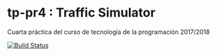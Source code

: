 # tp-pr4 : Traffic Simulator
Cuarta práctica del curso de tecnología de la programación 2017/2018

[![Build Status](https://travis-ci.com/pablo-vs/tp-pr4.svg?token=Lb2W3yHrK2Q3bF4ggJYj&branch=master)](https://travis-ci.com/pablo-vs/tp-pr4)
